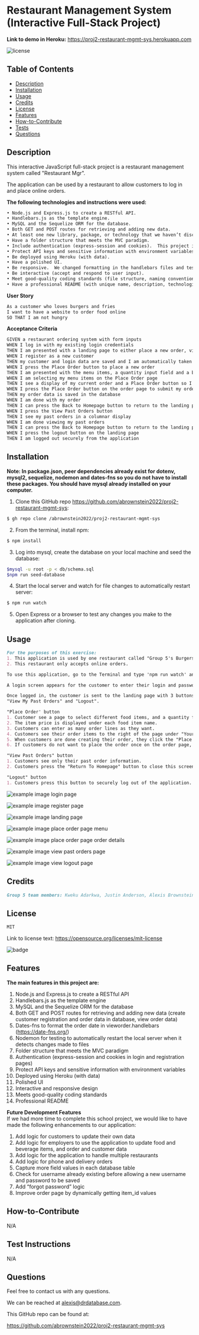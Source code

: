 # Restaurant Management System (Interactive Full-Stack Project)

**Link to demo in Heroku:**
https://proj2-restaurant-mgmt-sys.herokuapp.com

![license](https://img.shields.io/badge/license-MIT-black)

## Table of Contents

- [Description](#description)
- [Installation](#installation)
- [Usage](#usage)
- [Credits](#credits)
- [License](#license)
- [Features](#features)
- [How-to-Contribute](#how-to-contribute)
- [Tests](#test-instructions)
- [Questions](#questions)

## Description

<!-- this is `inline-code` here -->

This interactive JavaScript full-stack project is a restaurant management system called "Restaurant Mgr". 

The application can be used by a restaurant to allow customers to log in and place online orders.

**The following technologies and instructions were used:**

```md
• Node.js and Express.js to create a RESTful API.
• Handlebars.js as the template engine.
• MySQL and the Sequelize ORM for the database.
• Both GET and POST routes for retrieving and adding new data.
• At least one new library, package, or technology that we haven’t discussed in class.  This project uses dates-fns to format the order date in vieworder.handlebars (https://date-fns.org/).  We also used Nodemon for testing to automatically restart the local server when it detects changes made to files.
• Have a folder structure that meets the MVC paradigm.
• Include authentication (express-session and cookies).  This project includes register and login pages for customers to login to place online orders from our restaurant "Group 5's Burgers and Fries".
• Protect API keys and sensitive information with environment variables.
• Be deployed using Heroku (with data).
• Have a polished UI.
• Be responsive.  We changed formatting in the handlebars files and tested to ensure the design works on smaller screens, like mobile devices.
• Be interactive (accept and respond to user input).
• Meet good-quality coding standards (file structure, naming conventions, follows best practices for class/id naming conventions, indentation, quality comments, etc).
• Have a professional README (with unique name, description, technologies used, screenshot, and link to deployed application).

```

**User Story**  

```md
As a customer who loves burgers and fries
I want to have a website to order food online
SO THAT I am not hungry
``` 

**Acceptance Criteria**

```md
GIVEN a restaurant ordering system with form inputs
WHEN I log in with my existing login credentials
THEN I am presented with a landing page to either place a new order, view my past orders or logout
WHEN I register as a new customer 
THEN my customer and login data are saved and I am automatically taken to the landing page
WHEN I press the Place Order button to place a new order
THEN I am presented with the menu items, a quantity input field and a button to add amy item to my order
WHEN I am selecting my menu items on the Place Order page
THEN I see a display of my current order and a Place Order button so I can place my order when I am ready 
WHEN I press the Place Order button on the order page to submit my order
THEN my order data is saved in the database
WHEN I am done with my order
THEN I can press the Back to Homepage button to return to the landing page
WHEN I press the View Past Orders button
THEN I see my past orders in a columnar display
WHEN I am done viewing my past orders
THEN I can press the Back to Homepage button to return to the landing page
WHEN I press the logout button on the landing page
THEN I am logged out securely from the application
```

## Installation
<!-- audience is other developers -->
**Note: In package.json, peer dependencies already exist for dotenv, mysql2, sequelize, nodemon and dates-fns so you do not have to install these packages. You should have mysql already installed on your computer.**

1. Clone this GitHub repo https://github.com/abrownstein2022/proj2-restaurant-mgmt-sys:
<!-- Check out the gh cli tool from github -->
```bash
$ gh repo clone /abrownstein2022/proj2-restaurant-mgmt-sys
```
2. From the terminal, install npm:

```bash
$ npm install
```

3. Log into mysql, create the database on your local machine and seed the database:

```bash
$mysql -u root -p < db/schema.sql
$npm run seed-database
```

<!-- [] implies user input 
 mysql> restaurant_mgr < C:\[filename].sql
-->

4. Start the local server and watch for file changes to automatically restart server:
```bash
$ npm run watch 
```

5. Open Express or a browser to test any changes you make to the application after cloning.

## Usage

```md
For the purposes of this exercise:
1. This application is used by one restaurant called "Group 5's Burgers and Fries".
2. This restaurant only accepts online orders.

To use this application, go to the Terminal and type 'npm run watch' and press enter.

A login screen appears for the customer to enter their login and password, or register as a new customer.  

Once logged in, the customer is sent to the landing page with 3 buttons: "Place Order",
"View My Past Orders" and "Logout".  

"Place Order' button
1. Customer see a page to select different food items, and a quantity for each item. 
2. The item price is displayed under each food item name.    
3. Customers can enter as many order lines as they want.
4. Customers see their order items to the right of the page under "Your Order" and a total order cost.
5. When customers are done creating their order, they click the "Place Order" button, and their order data is created in the database, and they are automatically sent to the "View Past Orders" page.
6. If customers do not want to place the order once on the order page, they can press the "Back To Homepage" button to close this screen and return to the landing page.

"View Past Orders" button
1. Customers see only their past order information.
2. Customers press the "Return To Homepage" button to close this screen and return to the landing page.

"Logout" button
1. Customers press this button to securely log out of the application.

```

![example image login page](./assets/images/proj2-screen1.png)

![example image register page](./assets/images/proj2-screen2.png)

![example image landing page](./assets/images/proj2-screen3.png)

![example image place order page menu](./assets/images/proj2-screen4.png)

![example image place order page order details](./assets/images/proj2-screen4.png)

![example image view past orders page](./assets/images/proj2-screen5.png)

![example image view logout page](./assets/images/proj2-screen5.png)



## Credits

```md
Group 5 team members: Kweku Adarkwa, Justin Anderson, Alexis Brownstein, Ryan Dong, Luana Paredes, bootcamp instructor, TAs and bootcamp tutor: Phil, and Wyzant tutor: Mike
```

## License

 ```md
 MIT 
```

Link to license text:
https://opensource.org/licenses/mit-license


![badge](https://img.shields.io/badge/license-mit-black)


## Features

<!-- 
# h1
###### h6
**bold**
*italic*
_underline_

| key | value |
|-|-|
| name | 'bob' |


- list
- items

1. numberd
1. list
1. all ones - auttomatic numbering
Feattures for *future* development
 -->
**The main features in this project are:**<br>
1. Node.js and Express.js to create a RESTful API
1. Handlebars.js as the template engine
1. MySQL and the Sequelize ORM for the database
1. Both GET and POST routes for retrieving and adding new data (create customer registration and order data in database, view order data)
1. Dates-fns to format the order date in vieworder.handlebars (https://date-fns.org/)
1. Nodemon for testing to automatically restart the local server when it detects changes made to files
1. Folder structure that meets the MVC paradigm
1. Authentication (express-session and cookies in login and registration pages)
1. Protect API keys and sensitive information with environment variables
1. Deployed using Heroku (with data)
1. Polished UI
1. Interactive and responsive design
1. Meets good-quality coding standards 
1. Professional README

**Future Development Features**<br>
If we had more time to complete this school project, we would like to have made the following enhancements to our application:

1. Add logic for customers to update their own data
1. Add logic for employers to use the application to update food and beverage items, and order and customer data
1. Add logic for the application to handle multiple restaurants
1. Add logic for phone and delivery orders
1. Capture more field values in each database table
1. Check for username already existing before allowing a new username and password to be saved
1. Add “forgot password” logic
1. Improve order page by dynamically getting item_id values


## How-to-Contribute

N/A

## Test Instructions

N/A

## Questions

Feel free to contact us with any questions.

We can be reached at alexis@drdatabase.com.

This GitHub repo can be found at:
  
https://github.com/abrownstein2022/proj2-restaurant-mgmt-sys
 
